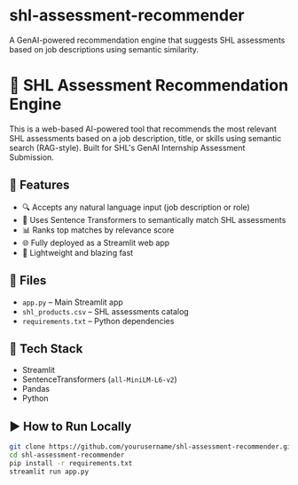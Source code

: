 # shl-assessment-recommender
A GenAI-powered recommendation engine that suggests SHL assessments based on job descriptions using semantic similarity.
# 🧠 SHL Assessment Recommendation Engine

This is a web-based AI-powered tool that recommends the most relevant SHL assessments based on a job description, title, or skills using semantic search (RAG-style). Built for SHL's GenAI Internship Assessment Submission.

## 🚀 Features

- 🔍 Accepts any natural language input (job description or role)
- 🤖 Uses Sentence Transformers to semantically match SHL assessments
- 📊 Ranks top matches by relevance score
- 🌐 Fully deployed as a Streamlit web app
- 🧠 Lightweight and blazing fast

## 📁 Files

- `app.py` – Main Streamlit app
- `shl_products.csv` – SHL assessments catalog
- `requirements.txt` – Python dependencies

## 🔧 Tech Stack

- Streamlit
- SentenceTransformers (`all-MiniLM-L6-v2`)
- Pandas
- Python

## ▶️ How to Run Locally

```bash
git clone https://github.com/yourusername/shl-assessment-recommender.git
cd shl-assessment-recommender
pip install -r requirements.txt
streamlit run app.py
